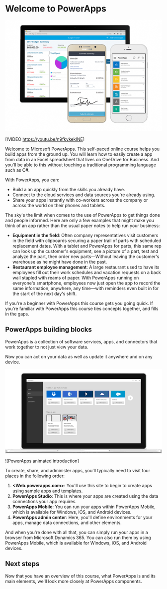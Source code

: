# Welcome to PowerApps

![Welcome to PowerApps](../media/powerapps-mobile.png)

[!VIDEO <https://youtu.be/n9fkvkekINE>]

Welcome to Microsoft PowerApps. This self-paced online course helps you build apps from the ground up. You will learn how to easily create a app from data in an Excel spreadsheet that lives on OneDrive for Business.  And you'll be able to this without touching a traditional programming language such as C#.

With PowerApps, you can:

- Build a an app quickly from the skills you already have. 
- Connect to the cloud services and data sources you're already using.
- Share your apps instantly with co-workers across the company or across the world on their phones and tablets.

The sky's the limit when comes to the use of PowerApps to get things done and people informed. Here are only a few examples that might make you think of an app rather than the usual paper notes to help run your business:

- **Equipment in the field**: Often company representatives visit customers in the field with clipboards securing a paper trail of parts with scheduled replacement dates. With a tablet and PowerApps for parts, this same rep can look up the customer's equipment, see a picture of a part, test and analyze the part, then order new parts—Without leaving the customer's warehouse as he might have done in the past.
- **Restaurant employee management**: A large restaurant used to have its employees fill out their work schedules and vacation requests on a back wall stapled with reams of paper. With PowerApps running on everyone's smartphone, employees now just open the app to record the same information, anywhere, any time—with reminders even built in for the start of the next day's shift.

If you're a beginner with PowerApps this course gets you going quick. If you're familiar with PowerApps this course ties concepts together, and fills in the gaps.

## PowerApps building blocks
PowerApps is a collection of software services, apps, and connectors that work together to not just view your data.

Now you can act on your data as well as update it anywhere and on any device.

![Welcome to PowerApps](../media/powerapps-intro.gif)
![PowerApps animated introduction]

To create, share, and administer apps, you'll typically need to visit four places in the following order:

1. **<Web.powerapps.com>**: You'll use this site to begin to create apps using sample apps and templates.
1. **PowerApps Studio**: This is where your apps are created using the data connections your app requires.
1. **PowerApps Mobile**: You can run your apps within PowerApps Mobile, which is available for Windows, iOS, and Android devices.
1.  **PowerApps admin center**: Here, you'll define environments for your apps, manage data connections, and other elements. 

And when you're done with all that, you can simply run your apps in a browser from Microsoft Dynamics 365. You can also run them by using PowerApps Mobile, which is available for Windows, iOS, and Android devices.

## Next steps
Now that you have an overview of this course, what PowerApps is and its main elements, we'll look more closely at PowerApps components.